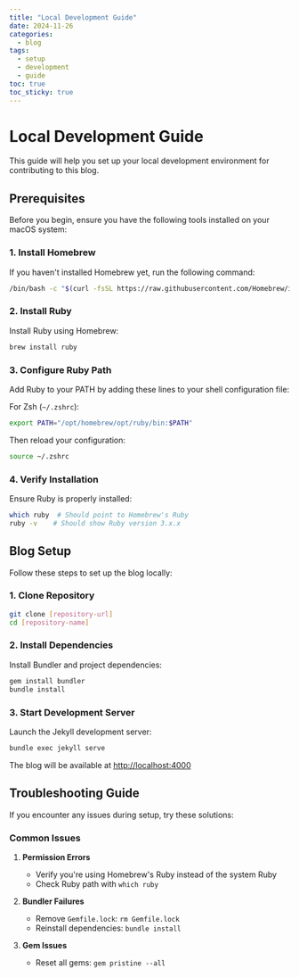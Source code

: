 ```yaml
---
title: "Local Development Guide"
date: 2024-11-26
categories:
  - blog
tags:
  - setup
  - development
  - guide
toc: true
toc_sticky: true
---
```


# Local Development Guide

This guide will help you set up your local development environment for contributing to this blog.

## Prerequisites

Before you begin, ensure you have the following tools installed on your macOS system:

### 1. Install Homebrew

If you haven't installed Homebrew yet, run the following command:

```bash
/bin/bash -c "$(curl -fsSL https://raw.githubusercontent.com/Homebrew/install/HEAD/install.sh)"
```

### 2. Install Ruby

Install Ruby using Homebrew:

```bash
brew install ruby
```

### 3. Configure Ruby Path

Add Ruby to your PATH by adding these lines to your shell configuration file:

For Zsh (`~/.zshrc`):
```bash
export PATH="/opt/homebrew/opt/ruby/bin:$PATH"
```

Then reload your configuration:
```bash
source ~/.zshrc
```

### 4. Verify Installation

Ensure Ruby is properly installed:
```bash
which ruby  # Should point to Homebrew's Ruby
ruby -v    # Should show Ruby version 3.x.x
```

## Blog Setup

Follow these steps to set up the blog locally:

### 1. Clone Repository

```bash
git clone [repository-url]
cd [repository-name]
```

### 2. Install Dependencies

Install Bundler and project dependencies:

```bash
gem install bundler
bundle install
```

### 3. Start Development Server

Launch the Jekyll development server:

```bash
bundle exec jekyll serve
```

The blog will be available at [http://localhost:4000](http://localhost:4000)

## Troubleshooting Guide

If you encounter any issues during setup, try these solutions:

### Common Issues

1. **Permission Errors**
   - Verify you're using Homebrew's Ruby instead of the system Ruby
   - Check Ruby path with `which ruby`

2. **Bundler Failures**
   - Remove `Gemfile.lock`: `rm Gemfile.lock`
   - Reinstall dependencies: `bundle install`

3. **Gem Issues**
   - Reset all gems: `gem pristine --all` 